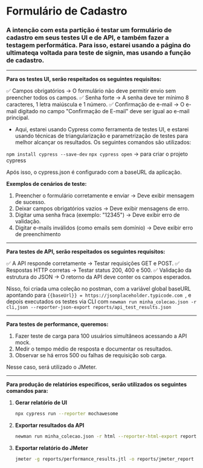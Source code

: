 # Formulário de Cadastro

### A intenção com esta partição é testar um formulário de cadastro em seus testes UI e de API, e também fazer a testagem performática. Para isso, estarei usando a página do ultimateqa voltada para teste de signin, mas usando a função de cadastro.

---

**Para os testes UI, serão respeitados os seguintes requisitos:**

✅ Campos obrigatórios → O formulário não deve permitir envio sem preencher todos os campos.
✅ Senha forte → A senha deve ter mínimo 8 caracteres, 1 letra maiúscula e 1 número.
✅ Confirmação de e-mail → O e-mail digitado no campo "Confirmação de E-mail" deve ser igual ao e-mail principal.

- Aqui, estarei usando Cypress como ferramenta de testes UI, e estarei usando técnicas de triangularização e parametrização de testes para melhor alcançar os resultados. Os seguintes comandos são utilizados:

`npm install cypress --save-dev`
`npx cypress open` -> para criar o projeto cypress

Após isso, o cypress.json é configurado com a baseURL da aplicação.

**Exemplos de cenários de teste:**

1. Preencher o formulário corretamente e enviar → Deve exibir mensagem de sucesso.
2. Deixar campos obrigatórios vazios → Deve exibir mensagens de erro.
3. Digitar uma senha fraca (exemplo: "12345") → Deve exibir erro de validação.
4. Digitar e-mails inválidos (como emails sem domínio) → Deve exibir erro de preenchimento

---

**Para testes de API, serão respeitados os seguintes requisitos:**

✅ A API responde corretamente → Testar requisições GET e POST.
✅ Respostas HTTP corretas → Testar status 200, 400 e 500.
✅ Validação da estrutura do JSON → O retorno da API deve conter os campos esperados.

Nisso, foi criada uma coleção no postman, com a variável global baseURL apontando para `{{baseUrl}} = https://jsonplaceholder.typicode.com `, e depois executados os testes via CLI com `newman run minha_colecao.json -r cli,json --reporter-json-export reports/api_test_results.json`

---

**Para testes de performance, queremos:**

1. Fazer teste de carga para 100 usuários simultâneos acessando a API mock.
2. Medir o tempo médio de resposta e documentar os resultados.
3. Observar se há erros 500 ou falhas de requisição sob carga.

Nesse caso, será utilizado o JMeter.

---

**Para produção de relatórios especificos, serão utilizados os seguintes comandos para:**

1. **Gerar relatório de UI**
   ```sh
   npx cypress run --reporter mochawesome
   ```

2. **Exportar resultados da API**
   ```sh
   newman run minha_colecao.json -r html --reporter-html-export reports/api_report.html
   ```

3. **Exportar relatório do JMeter**
   ```sh
   jmeter -g reports/performance_results.jtl -o reports/jmeter_report
   ```